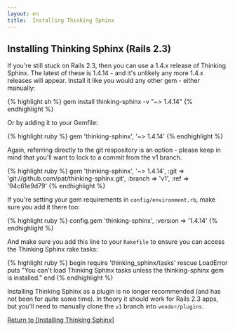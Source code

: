 ```yaml
---
layout: en
title:  Installing Thinking Sphinx
---
```


## Installing Thinking Sphinx (Rails 2.3)

If you're still stuck on Rails 2.3, then you can use a 1.4.x release of Thinking Sphinx. The latest of these is 1.4.14 - and it's unlikely any more 1.4.x releases will appear. Install it like you would any other gem - either manually:

{% highlight sh %}
gem install thinking-sphinx -v "~> 1.4.14"
{% endhighlight %}

Or by adding it to your Gemfile:

{% highlight ruby %}
gem 'thinking-sphinx', '~> 1.4.14'
{% endhighlight %}

Again, referring directly to the git respository is an option - please keep in mind that you'll want to lock to a commit from the v1 branch.

{% highlight ruby %}
gem 'thinking-sphinx', '~> 1.4.14',
  :git    => 'git://github.com/pat/thinking-sphinx.git',
  :branch => 'v1',
  :ref    => '94c61e9d79'
{% endhighlight %}

If you're setting your gem requirements in `config/environment.rb`, make sure you add it there too:

{% highlight ruby %}
config.gem 'thinking-sphinx', :version => '1.4.14'
{% endhighlight %}

And make sure you add this line to your `Rakefile` to ensure you can access the Thinking Sphinx rake tasks:

{% highlight ruby %}
begin
  require 'thinking_sphinx/tasks'
rescue LoadError
  puts "You can't load Thinking Sphinx tasks unless the thinking-sphinx gem is installed."
end
{% endhighlight %}

Installing Thinking Sphinx as a plugin is no longer recommended (and has not been for quite some time). In theory it should work for Rails 2.3 apps, but you'll need to manually clone the `v1` branch into `vendor/plugins`.

[Return to [Installing Thinking Sphinx]](/thinking-sphinx/installing_thinking_sphinx.html)
